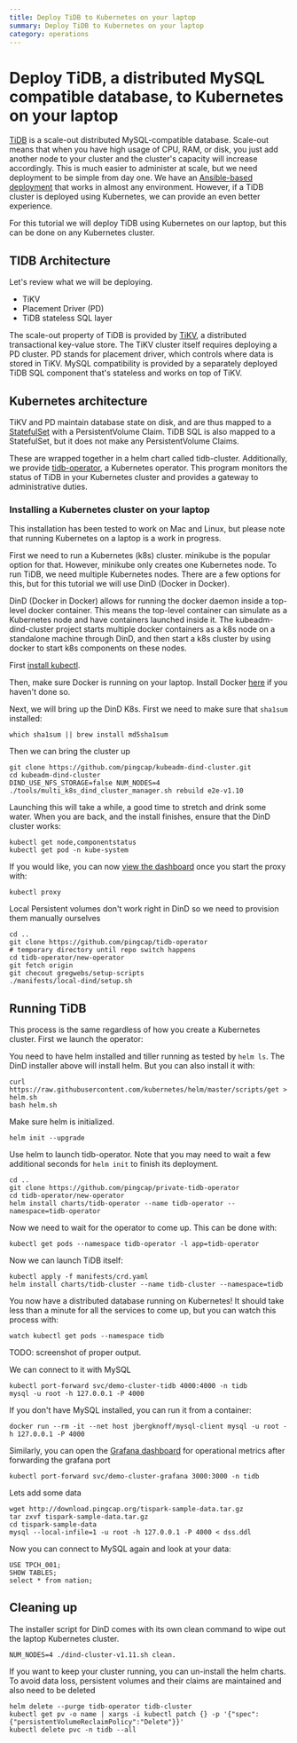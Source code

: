 ```yaml
---
title: Deploy TiDB to Kubernetes on your laptop
summary: Deploy TiDB to Kubernetes on your laptop
category: operations
---
```



# Deploy TiDB, a distributed MySQL compatible database, to Kubernetes on your laptop

[TiDB](www.pingcap.com) is a scale-out distributed MySQL-compatible database.
Scale-out means that when you have high usage of CPU, RAM, or disk, you just add another node to your cluster and the cluster's capacity will increase accordingly.
This is much easier to administer at scale, but we need deployment to be simple from day one. We have an [Ansible-based deployment](https://www.pingcap.com/docs/op-guide/ansible-deployment/) that works in almost any environment. However, if a TiDB cluster is deployed using Kubernetes, we can provide an even better experience.

For this tutorial we will deploy TiDB using Kubernetes on our laptop, but this can be done on any Kubernetes cluster.


## TIDB Architecture

Let's review what we will be deploying.

* TiKV
* Placement Driver (PD)
* TiDB stateless SQL layer

The scale-out property of TiDB is provided by [TiKV](https://github.com/pingcap/tikv), a distributed transactional key-value store.
The TiKV cluster itself requires deploying a PD cluster. PD stands for placement driver, which controls where data is stored in TiKV.
MySQL compatibility is provided by a separately deployed TiDB SQL component that's stateless and works on top of TiKV.


## Kubernetes architecture

TiKV and PD maintain database state on disk, and are thus mapped to a [StatefulSet]() with a PersistentVolume Claim.
TiDB SQL is also mapped to a StatefulSet, but it does not make any PersistentVolume Claims.

These are wrapped together in a helm chart called tidb-cluster.
Additionally, we provide [tidb-operator](), a Kubernetes operator. This program monitors the status of TiDB in your Kubernetes cluster and provides a gateway to administrative duties.


### Installing a Kubernetes cluster on your laptop

This installation has been tested to work on Mac and Linux, but please note that running Kubernetes on a laptop is a work in progress.

First we need to run a Kubernetes (k8s) cluster. minikube is the popular option for that. However, minikube only creates one Kubernetes node. To run TiDB, we need multiple Kubernetes nodes. There are a few options for this, but for this tutorial we will use DinD (Docker in Docker).

DinD (Docker in Docker) allows for running the docker daemon inside a top-level docker container. This means the top-level container can simulate as a Kubernetes node and have containers launched inside it. The kubeadm-
dind-cluster project starts multiple docker containers as a k8s node on a standalone machine through DinD, and then start a k8s cluster by using docker to start k8s components on these nodes.

First [install kubectl](https://kubernetes.io/docs/tasks/tools/install-kubectl/).

Then, make sure Docker is running on your laptop. Install Docker [here](https://docs.docker.com/install/) if you haven't done so.

Next, we will bring up the DinD K8s. First we need to make sure that `sha1sum` installed:

    which sha1sum || brew install md5sha1sum

Then we can bring the cluster up

    git clone https://github.com/pingcap/kubeadm-dind-cluster.git
    cd kubeadm-dind-cluster
    DIND_USE_NFS_STORAGE=false NUM_NODES=4 ./tools/multi_k8s_dind_cluster_manager.sh rebuild e2e-v1.10

Launching this will take a while, a good time to stretch and drink some water.
When you are back, and the install finishes, ensure that the DinD cluster works:

    kubectl get node,componentstatus 
    kubectl get pod -n kube-system

If you would like, you can now [view the dashboard](http://localhost:8001/api/v1/namespaces/kube-system/services/kubernetes-dashboard/proxy/) once you start the proxy with:

    kubectl proxy

Local Persistent volumes don't work right in DinD so we need to provision them manually ourselves

    cd ..
    git clone https://github.com/pingcap/tidb-operator
    # temporary directory until repo switch happens
    cd tidb-operator/new-operator
    git fetch origin
    git checout gregwebs/setup-scripts
    ./manifests/local-dind/setup.sh


## Running TiDB

This process is the same regardless of how you create a Kubernetes cluster. First we launch the operator:

You need to have helm installed and tiller running as tested by `helm ls`. The DinD installer above will install helm. But you can also install it with:

    curl https://raw.githubusercontent.com/kubernetes/helm/master/scripts/get > helm.sh
    bash helm.sh

Make sure helm is initialized.

    helm init --upgrade

Use helm to launch tidb-operator. Note that you may need to wait a few additional seconds for `helm init` to finish its deployment.

    cd ..
    git clone https://github.com/pingcap/private-tidb-operator
    cd tidb-operator/new-operator
    helm install charts/tidb-operator --name tidb-operator --namespace=tidb-operator

Now we need to wait for the operator to come up. This can be done with:

    kubectl get pods --namespace tidb-operator -l app=tidb-operator

Now we can launch TiDB itself:

    kubectl apply -f manifests/crd.yaml
    helm install charts/tidb-cluster --name tidb-cluster --namespace=tidb

You now have a distributed database running on Kubernetes! It should take less than a minute for all the services to come up, but you can watch this process with:

    watch kubectl get pods --namespace tidb

TODO: screenshot of proper output.

We can connect to it with MySQL

    kubectl port-forward svc/demo-cluster-tidb 4000:4000 -n tidb
    mysql -u root -h 127.0.0.1 -P 4000

If you don't have MySQL installed, you can run it from a container:

    docker run --rm -it --net host jbergknoff/mysql-client mysql -u root -h 127.0.0.1 -P 4000

Similarly, you can open the [Grafana dashboard](http://localhost:3000/dashboard/db/tidb-cluster-pd) for operational metrics after forwarding the grafana port

    kubectl port-forward svc/demo-cluster-grafana 3000:3000 -n tidb


Lets add some data

	wget http://download.pingcap.org/tispark-sample-data.tar.gz
	tar zxvf tispark-sample-data.tar.gz
	cd tispark-sample-data
	mysql --local-infile=1 -u root -h 127.0.0.1 -P 4000 < dss.ddl

Now you can connect to MySQL again and look at your data:

	USE TPCH_001;
	SHOW TABLES;
	select * from nation;


## Cleaning up

The installer script for DinD comes with its own clean command to wipe out the laptop Kubernetes cluster.

    NUM_NODES=4 ./dind-cluster-v1.11.sh clean.

If you want to keep your cluster running, you can un-install the helm charts.
To avoid data loss, persistent volumes and their claims are maintained and also need to be deleted

    helm delete --purge tidb-operator tidb-cluster
    kubectl get pv -o name | xargs -i kubectl patch {} -p '{"spec":{"persistentVolumeReclaimPolicy":"Delete"}}'
    kubectl delete pvc -n tidb --all
